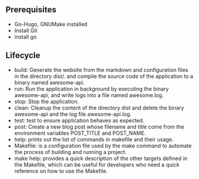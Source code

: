 ## Prerequisites

* Go-Hugo, GNUMake installed
* Install Git
* install go

## Lifecycle

* build: Generate the website from the markdown and configuration files in the directory dist/. and compile the source code of the application to a binary named awesome-api.
* run: Run the application in background by executing the binary awesome-api, and write logs into a file named awesome.log.
* stop: Stop the application.
* clean: Cleanup the content of the directory dist and delete the binary awesome-api and the log file awesome-api.log.
* test: test to ensure application behaves as expected.
* post: Create a new blog post whose filename and title come from the environment variables POST_TITLE and POST_NAME.
* help: prints out the list of commands in makefile and their usage.
* Makefile: is a configuration file used by the make command to automate the process of building and running a project.
* make help: provides a quick description of the other targets defined in the Makefile, which can be useful for developers who need a quick reference on how to use the Makefile.
